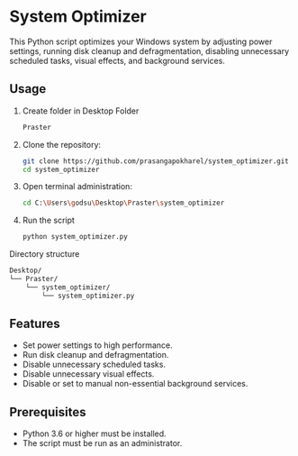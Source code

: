 # System Optimizer

This Python script optimizes your Windows system by adjusting power settings, running disk cleanup and defragmentation, disabling unnecessary scheduled tasks, visual effects, and background services.

## Usage
1. Create folder in Desktop Folder
   ```bash
   Praster
   
2. Clone the repository:
   ```bash
   git clone https://github.com/prasangapokharel/system_optimizer.git
   cd system_optimizer

3. Open terminal administration:
    ```bash
   cd C:\Users\godsu\Desktop\Praster\system_optimizer

4. Run the script
    ```bash
   python system_optimizer.py

  Directory structure
```bash
Desktop/
└── Praster/
    └── system_optimizer/
        └── system_optimizer.py
```

## Features

- Set power settings to high performance.
- Run disk cleanup and defragmentation.
- Disable unnecessary scheduled tasks.
- Disable unnecessary visual effects.
- Disable or set to manual non-essential background services.

## Prerequisites

- Python 3.6 or higher must be installed.
- The script must be run as an administrator.





